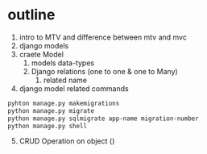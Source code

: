 # outline 
1. intro to MTV and difference between mtv and mvc 
2. django models 
3. craete Model 
   1. models data-types  
   2. Django relations (one to one & one to Many)
      1. related name   
4. django model related commands 
```bash
pyhton manage.py makemigrations
python manage.py migrate
python manage.py sqlmigrate app-name migration-number
python manage.py shell
```
5. CRUD Operation on object ()
